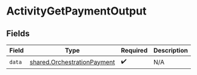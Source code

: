 # ActivityGetPaymentOutput


## Fields

| Field                                                                      | Type                                                                       | Required                                                                   | Description                                                                |
| -------------------------------------------------------------------------- | -------------------------------------------------------------------------- | -------------------------------------------------------------------------- | -------------------------------------------------------------------------- |
| `data`                                                                     | [shared.OrchestrationPayment](../../models/shared/orchestrationpayment.md) | :heavy_check_mark:                                                         | N/A                                                                        |